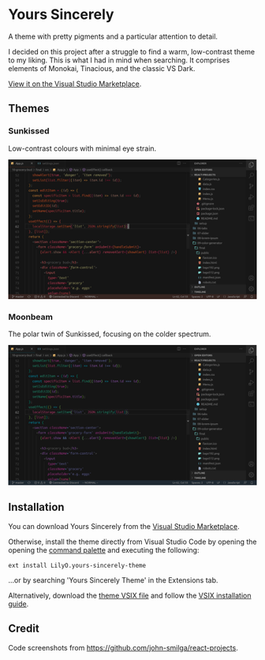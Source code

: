 # Yours Sincerely
A theme with pretty pigments and a particular attention to detail.

I decided on this project after a struggle to find a warm, low-contrast theme to my liking. This is what I had in mind when searching. It comprises elements of Monokai, Tinacious, and the classic VS Dark.

[View it on the Visual Studio Marketplace](https://marketplace.visualstudio.com/items?itemName=LilyO.yours-sincerely-theme).

## Themes

### Sunkissed

Low-contrast colours with minimal eye strain.

![](images/sunkissed-ss.png)

### Moonbeam

The polar twin of Sunkissed, focusing on the colder spectrum.

![](images/moonbeam-ss.png)

## Installation

You can download Yours Sincerely from the [Visual Studio Marketplace](https://marketplace.visualstudio.com/items?itemName=LilyO.yours-sincerely-theme).

Otherwise, install the theme directly from Visual Studio Code by opening the opening the [command palette](https://code.visualstudio.com/docs/getstarted/userinterface#_command-palette) and executing the following:
```
ext install LilyO.yours-sincerely-theme
```

...or by searching 'Yours Sincerely Theme' in the Extensions tab.

Alternatively, download the [theme VSIX file](https://github.com/LilyAsFlora/Yours-Sincerely/blob/master/yours-sincerely-theme-0.0.2.vsix) and follow the [VSIX installation guide](https://code.visualstudio.com/docs/editor/extension-marketplace#_install-from-a-vsix).


## Credit
Code screenshots from https://github.com/john-smilga/react-projects.
